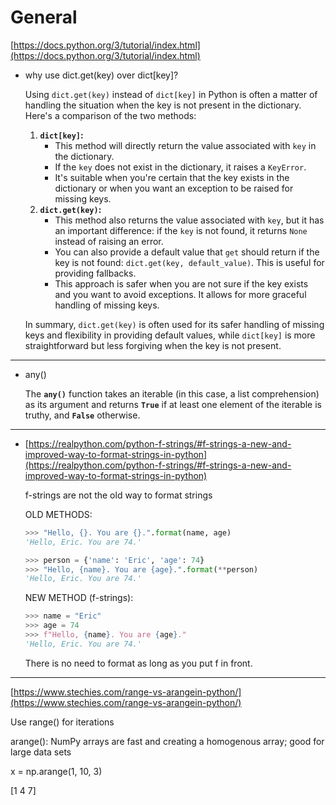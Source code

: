 # General

[https://docs.python.org/3/tutorial/index.html](https://docs.python.org/3/tutorial/index.html)

- why use dict.get(key) over dict[key]?
    
    Using `dict.get(key)` instead of `dict[key]` in Python is often a matter of handling the situation when the key is not present in the dictionary. Here's a comparison of the two methods:
    
    1. **`dict[key]`:**
        - This method will directly return the value associated with `key` in the dictionary.
        - If the `key` does not exist in the dictionary, it raises a `KeyError`.
        - It's suitable when you're certain that the key exists in the dictionary or when you want an exception to be raised for missing keys.
    2. **`dict.get(key)`:**
        - This method also returns the value associated with `key`, but it has an important difference: if the `key` is not found, it returns `None` instead of raising an error.
        - You can also provide a default value that `get` should return if the key is not found: `dict.get(key, default_value)`. This is useful for providing fallbacks.
        - This approach is safer when you are not sure if the key exists and you want to avoid exceptions. It allows for more graceful handling of missing keys.
    
    In summary, `dict.get(key)` is often used for its safer handling of missing keys and flexibility in providing default values, while `dict[key]` is more straightforward but less forgiving when the key is not present.
    

---

- any()
    
    The **`any()`**  function takes an iterable (in this case, a list comprehension) as its argument and returns **`True`** if at least one element of the iterable is truthy, and **`False`** otherwise.
    

---

- [https://realpython.com/python-f-strings/#f-strings-a-new-and-improved-way-to-format-strings-in-python](https://realpython.com/python-f-strings/#f-strings-a-new-and-improved-way-to-format-strings-in-python)
    
    f-strings are not the old way to format strings
    
    OLD METHODS:
    
    ```python
    >>> "Hello, {}. You are {}.".format(name, age)
    'Hello, Eric. You are 74.'
    
    >>> person = {'name': 'Eric', 'age': 74}
    >>> "Hello, {name}. You are {age}.".format(**person)
    'Hello, Eric. You are 74.'
    ```
    
    NEW METHOD (f-strings):
    
    ```python
    >>> name = "Eric"
    >>> age = 74
    >>> f"Hello, {name}. You are {age}."
    'Hello, Eric. You are 74.'
    ```
    
    There is no need to format as long as you put f in front.
    

---

[https://www.stechies.com/range-vs-arangein-python/](https://www.stechies.com/range-vs-arangein-python/)

Use range() for iterations

arange(): NumPy arrays are fast and creating a homogenous array; good for large data sets

x = np.arange(1, 10, 3)

[1 4 7]